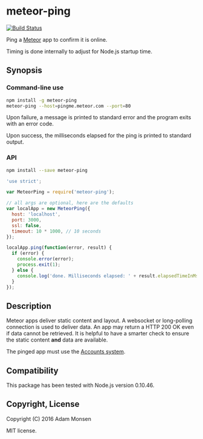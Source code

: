 # meteor-ping

[![Build Status](https://travis-ci.org/meonkeys/meteor-ping.svg?branch=master)](https://travis-ci.org/meonkeys/meteor-ping)

Ping a [Meteor](https://www.meteor.com) app to confirm it is online.

Timing is done internally to adjust for Node.js startup time.

## Synopsis

### Command-line use

```bash
npm install -g meteor-ping
meteor-ping --host=pingme.meteor.com --port=80
```

Upon failure, a message is printed to standard error and the program exits with an error code.

Upon success, the milliseconds elapsed for the ping is printed to standard output.

### API

```bash
npm install --save meteor-ping
```

```javascript
'use strict';

var MeteorPing = require('meteor-ping');

// all args are optional, here are the defaults
var localApp = new MeteorPing({
  host: 'localhost',
  port: 3000,
  ssl: false,
  timeout: 10 * 1000, // 10 seconds
});

localApp.ping(function(error, result) {
  if (error) {
    console.error(error);
    process.exit(1);
  } else {
    console.log('done. Milliseconds elapsed: ' + result.elapsedTimeInMs);
  }
});
```

## Description

Meteor apps deliver static content and layout. A websocket or long-polling
connection is used to deliver data. An app may return a HTTP 200 OK even if
data cannot be retrieved. It is helpful to have a smarter check
to ensure the static content **and** data are available.

The pinged app must use the [Accounts
system](https://docs.meteor.com/#/full/accounts_api).

## Compatibility

This package has been tested with Node.js version 0.10.46.

## Copyright, License

Copyright (C) 2016 Adam Monsen

MIT license.
